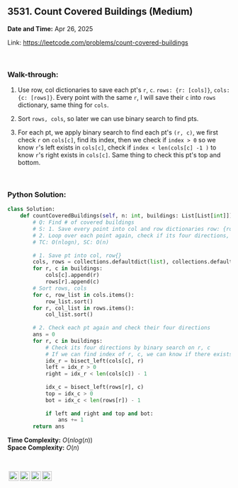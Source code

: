 ## 3531. Count Covered Buildings (Medium)
**Date and Time:** Apr 26, 2025

Link: https://leetcode.com/problems/count-covered-buildings

<br>

### Walk-through: 
1. Use row, col dictionaries to save each pt's `r`, `c`. `rows: {r: [cols]}`, `cols: {c: [rows]}`. Every point with the same `r`, I will save their `c` into `rows` dictionary, same thing for `cols`.

2. Sort `rows, cols`, so later we can use binary search to find pts.

3. For each pt, we apply binary search to find each pt's `(r, c)`, we first check `r` on `cols[c]`, find its index, then we check if `index > 0` so we know `r`'s left exists in `cols[c]`, check if `index < len(cols[c] -1 )` to know `r`'s right exists in `cols[c]`. Same thing to check this pt's top and bottom.

<br>

### Python Solution:
```python
class Solution:
    def countCoveredBuildings(self, n: int, buildings: List[List[int]]) -> int:
        # Q: Find # of covered buildings
        # S: 1. Save every point into col and row dictionaries row: {row: [cols(y)]}, col: {col: [rows(x)]}
        # 2. Loop over each point again, check if its four directions, if there exists at least one pt on these directions
        # TC: O(nlogn), SC: O(n)
        
        # 1. Save pt into col, row{}
        cols, rows = collections.defaultdict(list), collections.defaultdict(list)
        for r, c in buildings:
            cols[c].append(r)
            rows[r].append(c)
        # Sort rows, cols
        for c, row_list in cols.items():
            row_list.sort()
        for r, col_list in rows.items():
            col_list.sort()
        
        # 2. Check each pt again and check their four directions
        ans = 0
        for r, c in buildings:
            # Check its four directions by binary search on r, c
            # If we can find index of r, c, we can know if there exists less/greater value than r, c
            idx_r = bisect_left(cols[c], r)
            left = idx_r > 0
            right = idx_r < len(cols[c]) - 1
            
            idx_c = bisect_left(rows[r], c)
            top = idx_c > 0
            bot = idx_c < len(rows[r]) - 1
                    
            if left and right and top and bot:
                ans += 1
        return ans
```
**Time Complexity:** $O(nlog(n))$ <br>
**Space Complexity:** $O(n)$

<br>

<img style="height:22px!important;margin-left:3px;vertical-align:text-bottom;" src="https://mirrors.creativecommons.org/presskit/icons/cc.svg?ref=chooser-v1" alt="CC BY-NC-SA" title="CC BY-NC-SA"><img style="height:22px!important;margin-left:3px;vertical-align:text-bottom;" src="https://mirrors.creativecommons.org/presskit/icons/by.svg?ref=chooser-v1" alt="BY: credit must be given to the creator" title="BY: credit must be given to the creator"><img style="height:22px!important;margin-left:3px;vertical-align:text-bottom;" src="https://mirrors.creativecommons.org/presskit/icons/nc.svg?ref=chooser-v1" alt="NC: Only noncommercial uses of the work are permitted" title="NC: Only noncommercial uses of the work are permitted"><img style="height:22px!important;margin-left:3px;vertical-align:text-bottom;" src="https://mirrors.creativecommons.org/presskit/icons/sa.svg?ref=chooser-v1" alt="SA: Adaptations must be shared under the same terms" title="SA: Adaptations must be shared under the same terms">